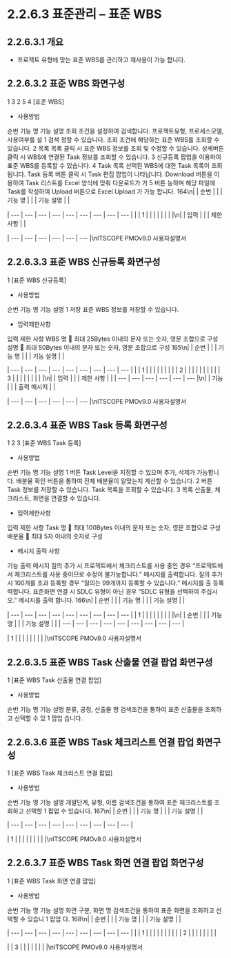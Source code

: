 # 2.2.6.3 표준관리 – 표준 WBS



## 2.2.6.3.1 개요

- 프로젝트 유형에 맞는 표준 WBS를 관리하고 재사용이 가능 합니다.

## 2.2.6.3.2 표준 WBS 화면구성

1
3
2
5
4
[표준 WBS]

- 사용방법

순번 기능 명 기능 설명
조회 조건을 설정하여 검색합니다. 프로젝트유형, 프로세스모델, 사용여부를 설
1 검색
정할 수 있습니다.
조회 조건에 해당하는 표준 WBS를 조회할 수 있습니다.
2 목록 목록 클릭 시 표준 WBS 정보를 조회 및 수정할 수 있습니다.
상세버튼 클릭 시 WBS에 연결된 Task 정보를 조회할 수 있습니다.
3 신규등록 팝업을 이용하여 표준 WBS를 등록할 수 있습니다.
4 Task 목록 선택된 WBS에 대한 Task 목록이 조회됩니다.
Task 등록 버튼 클릭 시 Task 편집 팝업이 나타납니다.
Download 버튼을 이용하여 Task 리스트를 Excel 양식에 맞춰 다운로드가 가
5 버튼
능하며 해당 파일에 Task를 작성하여 Upload 버튼으로 Excel Upload 가 가능
합니다.
164\n|  | 순번 |  |  | 기능 명 |  |  | 기능 설명 |  |

| --- | --- | --- | --- | --- | --- | --- | --- | --- |
|  | 1 |  |  |  |  |  |  |  |\n|  | 입력 |  |  | 제한 사항 |  |

| --- | --- | --- | --- | --- | --- |\nITSCOPE PMOv9.0 사용자설명서

## 2.2.6.3.3 표준 WBS 신규등록 화면구성

1
[표준 WBS 신규등록]

- 사용방법

순번 기능 명 기능 설명
1 저장 표준 WBS 정보를 저장할 수 있습니다.

- 입력제한사항

입력 제한 사항
WBS 명  최대 25Bytes 이내의 문자 또는 숫자, 영문 조합으로 구성
설명  최대 50Bytes 이내의 문자 또는 숫자, 영문 조합으로 구성
165\n|  | 순번 |  |  | 기능 명 |  |  | 기능 설명 |  |

| --- | --- | --- | --- | --- | --- | --- | --- | --- |
|  | 1 |  |  |  |  |  |  |  |
| 2 |  |  |  |  |  |  |  |  |
| 3 |  |  |  |  |  |  |  |  |\n|  | 입력 |  |  | 제한 사항 |  |
| --- | --- | --- | --- | --- | --- |\n|  | 기능 |  |  | 출력 메시지 |  |

| --- | --- | --- | --- | --- | --- |\nITSCOPE PMOv9.0 사용자설명서

## 2.2.6.3.4 표준 WBS Task 등록 화면구성

1 2
3
[표준 WBS Task 등록]

- 사용방법

순번 기능 명 기능 설명
1 버튼 Task Level을 지정할 수 있으며 추가, 삭제가 가능합니다.
배분율 확인 버튼을 통하여 전체 배분율이 알맞는지 계산할 수 있습니다.
2 버튼
Task 정보를 저장할 수 있습니다.
Task 목록을 조회할 수 있습니다.
3 목록
산출물, 체크리스트, 화면을 연결할 수 있습니다.

- 입력제한사항

입력 제한 사항
Task 명  최대 100Bytes 이내의 문자 또는 숫자, 영문 조합으로 구성
배분율  최대 5자 이내의 숫자로 구성

- 메시지 출력 사항

기능 출력 메시지
질의 추가 시 프로젝트에서 체크리스트를 사용 중인 경우 “프로젝트에서 체크리스트를 사용
중이므로 수정이 불가능합니다.” 메시지를 출력합니다.
질의 추가 시 100개를 초과 등록할 경우 “질의는 99개까지 등록할 수 있습니다.” 메시지를 출
등록
력합니다.
표준화면 연결 시 SDLC 유형이 아닌 경우 “SDLC 유형을 선택하여 주십시오.” 메시지를 출력
합니다.
166\n|  | 순번 |  |  | 기능 명 |  |  | 기능 설명 |  |

| --- | --- | --- | --- | --- | --- | --- | --- | --- |
| 1 |  |  |  |  |  |  |  |  |\n|  | 순번 |  |  | 기능 명 |  |  | 기능 설명 |  |
| --- | --- | --- | --- | --- | --- | --- | --- | --- |

| 1 |  |  |  |  |  |  |  |  |\nITSCOPE PMOv9.0 사용자설명서

## 2.2.6.3.5 표준 WBS Task 산출물 연결 팝업 화면구성

1
[표준 WBS Task 산출물 연결 팝업]

- 사용방법

순번 기능 명 기능 설명
분류, 공정, 산출물 명 검색조건을 통하여 표준 산출물을 조회하고 선택할 수 있
1 팝업
습니다.

## 2.2.6.3.6 표준 WBS Task 체크리스트 연결 팝업 화면구성

1
[표준 WBS Task 체크리스트 연결 팝업]

- 사용방법

순번 기능 명 기능 설명
개발단계, 유형, 이름 검색조건을 통하여 표준 체크리스트를 조회하고 선택할
1 팝업
수 있습니다.
167\n|  | 순번 |  |  | 기능 명 |  |  | 기능 설명 |  |

| --- | --- | --- | --- | --- | --- | --- | --- | --- |

| 1 |  |  |  |  |  |  |  |  |\nITSCOPE PMOv9.0 사용자설명서

## 2.2.6.3.7 표준 WBS Task 화면 연결 팝업 화면구성

1
[표준 WBS Task 화면 연결 팝업]

- 사용방법

순번 기능 명 기능 설명
화면 구분, 화면 명 검색조건을 통하여 표준 화면을 조회하고 선택할 수 있습니
1 팝업
다.
168\n|  | 순번 |  |  | 기능 명 |  |  | 기능 설명 |  |

| --- | --- | --- | --- | --- | --- | --- | --- | --- |
|  | 1 |  |  |  |  |  |  |  |
|  | 2 |  |  |  |  |  |  |  |

|  | 3 |  |  |  |  |  |  |  |\nITSCOPE PMOv9.0 사용자설명서
